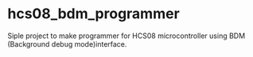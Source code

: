 # hcs08_bdm_programmer
Siple project to make programmer for HCS08 microcontroller using BDM (Background debug mode)interface.
